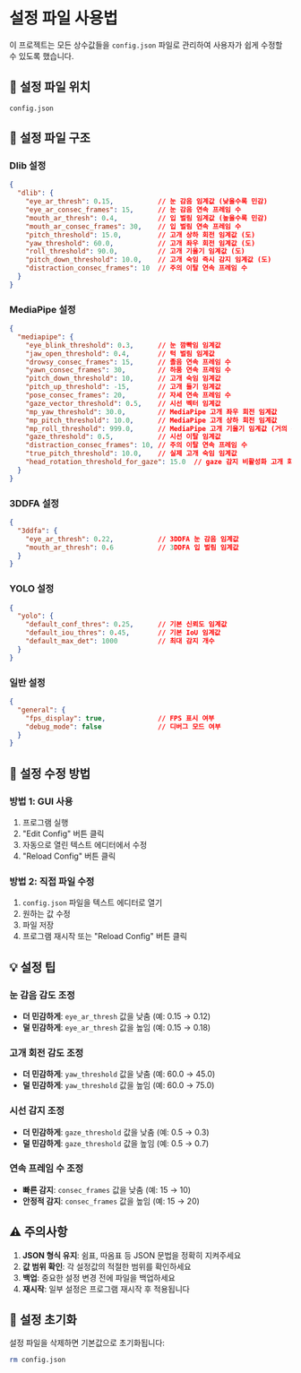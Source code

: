# 설정 파일 사용법

이 프로젝트는 모든 상수값들을 `config.json` 파일로 관리하여 사용자가 쉽게 수정할 수 있도록 했습니다.

## 📁 설정 파일 위치
```
config.json
```

## 🔧 설정 파일 구조

### Dlib 설정
```json
{
  "dlib": {
    "eye_ar_thresh": 0.15,           // 눈 감음 임계값 (낮을수록 민감)
    "eye_ar_consec_frames": 15,      // 눈 감음 연속 프레임 수
    "mouth_ar_thresh": 0.4,          // 입 벌림 임계값 (높을수록 민감)
    "mouth_ar_consec_frames": 30,    // 입 벌림 연속 프레임 수
    "pitch_threshold": 15.0,         // 고개 상하 회전 임계값 (도)
    "yaw_threshold": 60.0,           // 고개 좌우 회전 임계값 (도)
    "roll_threshold": 90.0,          // 고개 기울기 임계값 (도)
    "pitch_down_threshold": 10.0,    // 고개 숙임 즉시 감지 임계값 (도)
    "distraction_consec_frames": 10  // 주의 이탈 연속 프레임 수
  }
}
```

### MediaPipe 설정
```json
{
  "mediapipe": {
    "eye_blink_threshold": 0.3,      // 눈 깜빡임 임계값
    "jaw_open_threshold": 0.4,       // 턱 벌림 임계값
    "drowsy_consec_frames": 15,      // 졸음 연속 프레임 수
    "yawn_consec_frames": 30,        // 하품 연속 프레임 수
    "pitch_down_threshold": 10,      // 고개 숙임 임계값
    "pitch_up_threshold": -15,       // 고개 들기 임계값
    "pose_consec_frames": 20,        // 자세 연속 프레임 수
    "gaze_vector_threshold": 0.5,    // 시선 벡터 임계값
    "mp_yaw_threshold": 30.0,        // MediaPipe 고개 좌우 회전 임계값
    "mp_pitch_threshold": 10.0,      // MediaPipe 고개 상하 회전 임계값
    "mp_roll_threshold": 999.0,      // MediaPipe 고개 기울기 임계값 (거의 무시)
    "gaze_threshold": 0.5,           // 시선 이탈 임계값
    "distraction_consec_frames": 10, // 주의 이탈 연속 프레임 수
    "true_pitch_threshold": 10.0,    // 실제 고개 숙임 임계값
    "head_rotation_threshold_for_gaze": 15.0  // gaze 감지 비활성화 고개 회전 임계값
  }
}
```

### 3DDFA 설정
```json
{
  "3ddfa": {
    "eye_ar_thresh": 0.22,           // 3DDFA 눈 감음 임계값
    "mouth_ar_thresh": 0.6           // 3DDFA 입 벌림 임계값
  }
}
```

### YOLO 설정
```json
{
  "yolo": {
    "default_conf_thres": 0.25,      // 기본 신뢰도 임계값
    "default_iou_thres": 0.45,       // 기본 IoU 임계값
    "default_max_det": 1000          // 최대 감지 개수
  }
}
```

### 일반 설정
```json
{
  "general": {
    "fps_display": true,             // FPS 표시 여부
    "debug_mode": false              // 디버그 모드 여부
  }
}
```

## 🎯 설정 수정 방법

### 방법 1: GUI 사용
1. 프로그램 실행
2. "Edit Config" 버튼 클릭
3. 자동으로 열린 텍스트 에디터에서 수정
4. "Reload Config" 버튼 클릭

### 방법 2: 직접 파일 수정
1. `config.json` 파일을 텍스트 에디터로 열기
2. 원하는 값 수정
3. 파일 저장
4. 프로그램 재시작 또는 "Reload Config" 버튼 클릭

## 💡 설정 팁

### 눈 감음 감도 조정
- **더 민감하게**: `eye_ar_thresh` 값을 낮춤 (예: 0.15 → 0.12)
- **덜 민감하게**: `eye_ar_thresh` 값을 높임 (예: 0.15 → 0.18)

### 고개 회전 감도 조정
- **더 민감하게**: `yaw_threshold` 값을 낮춤 (예: 60.0 → 45.0)
- **덜 민감하게**: `yaw_threshold` 값을 높임 (예: 60.0 → 75.0)

### 시선 감지 조정
- **더 민감하게**: `gaze_threshold` 값을 낮춤 (예: 0.5 → 0.3)
- **덜 민감하게**: `gaze_threshold` 값을 높임 (예: 0.5 → 0.7)

### 연속 프레임 수 조정
- **빠른 감지**: `consec_frames` 값을 낮춤 (예: 15 → 10)
- **안정적 감지**: `consec_frames` 값을 높임 (예: 15 → 20)

## ⚠️ 주의사항

1. **JSON 형식 유지**: 쉼표, 따옴표 등 JSON 문법을 정확히 지켜주세요
2. **값 범위 확인**: 각 설정값의 적절한 범위를 확인하세요
3. **백업**: 중요한 설정 변경 전에 파일을 백업하세요
4. **재시작**: 일부 설정은 프로그램 재시작 후 적용됩니다

## 🔄 설정 초기화

설정 파일을 삭제하면 기본값으로 초기화됩니다:
```bash
rm config.json
``` 